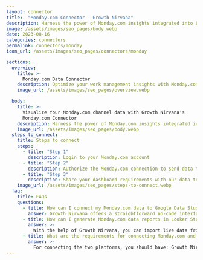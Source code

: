 ```yaml
---
layout: connector
title:  "Monday.com Connector - Growth Nirvana"
description: Harness the power of Monday.com insights integrated into Looker Studio for strategic work management decisions.
image: /assets/images/seo_pages/body.webp
date: 2023-08-16
categories: connectors
permalink: connectors/monday
icon_url: /assets/images/seo_pages/connectors/monday

sections:
  overview:
    title: >-
      Monday.com Data Connector
    description: Optimize your work management insights with Monday.com integration. Seamlessly merge project data from Monday.com with Looker Studio's analytical capabilities, unlocking insights that drive task management strategies, team performance, and operational excellence.
    image_url: /assets/images/seo_pages/overview.webp

  body:
    title: >-
      Visualize Your Monday.com channel data with Growth Nirvana's
      Monday.com Connector
    description: Harness the power of Monday.com insights integrated into Looker Studio for strategic work management decisions.
    image_url: /assets/images/seo_pages/body.webp
  steps_to_connect:
    title: Steps to connect
    steps:
      - title: "Step 1"
        description: Login to your Monday.com account
      - title: "Step 2"
        description: Authorize the Monday.com connection to send data to Growth Nirvana
      - title: "Step 3"
        description: Share your dashboard requirements with our data team. We will build the report for you.
    image_url: /assets/images/seo_pages/steps-to-connect.webp
  faq:
    title: FAQs
    questions:
      - title: How can I connect my Monday.com data to Google Data Studio/Looker Studio?
        answer: Growth Nirvana offers a straightforward no-code interface to connect to Monday.com data sources.
      - title: How can I generate Monday.com data reports in Looker Studio?
        answer: >-
          With the help of Growth Nirvana, you can import live data from Monday.com into Looker Studio. These data can be viewed in charts, tables, and dashboards to generate branded reports that can be shared instantly.
      - title: What are the requirements for connecting Monday.com and Looker Studio?
        answer: >-
          For connecting the two platforms, you should have: Growth Nirvana Account and Monday.com Ads Account
---
```

